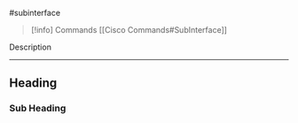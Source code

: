 #subinterface 

> [!info] Commands
> [[Cisco Commands#SubInterface]]

Description

---
## Heading
### Sub Heading
